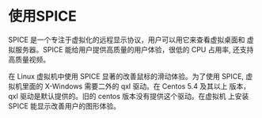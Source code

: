 # 使用SPICE

SPICE 是一个专注于虚拟化的远程显示协议，用户可以用它来查看虚拟桌面和
虚拟服务器。SPICE 能给用户提供高质量的用户体验，很低的 CPU 占用率,
还支持高质量视频。

在 Linux 虚拟机中使用 SPICE 显著的改善鼠标的滑动体验。为了使用 SPICE,
虚拟机里面的 X-Windows 需要二外的 qxl 驱动。在 Centos 5.4 及其以上
版本，qxl 驱动是默认提供的。旧的 centos 版本没有提供这个驱动。在虚拟机
上安装 SPICE 能显示改善用户的图形体验。
